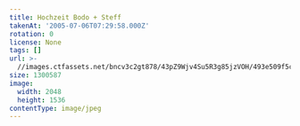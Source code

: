 ```yaml
---
title: Hochzeit Bodo + Steff
takenAt: '2005-07-06T07:29:58.000Z'
rotation: 0
license: None
tags: []
url: >-
  //images.ctfassets.net/bncv3c2gt878/43pZ9Wjv4Su5R3g85jzVOH/493e509f5ceb8140e1256e049692b868/hochzeit-bodo--steff_4560371612_o
size: 1300587
image:
  width: 2048
  height: 1536
contentType: image/jpeg
---
```


